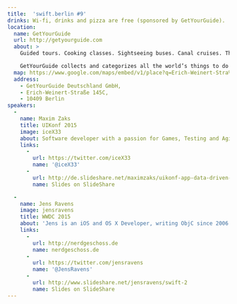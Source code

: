 ```yaml
---
title:  'swift.berlin #9'
drinks: Wi-fi, drinks and pizza are free (sponsored by GetYourGuide).
location:
  name: GetYourGuide
  url: http://getyourguide.com
  about: >
    Guided tours. Cooking classes. Sightseeing buses. Canal cruises. There are a lot of things to do when you’re discovering a new place. The hard part? Figuring out where to start!

    GetYourGuide collects and categorizes all the world’s things to do so you research less and do more. Africa to Oceania and back again, we make it simple for you to find and book an activity that will make your trip — or your day.
  map: https://www.google.com/maps/embed/v1/place?q=Erich-Weinert-Stra%C3%9Fe%20145c%2C%20Berlin%2C%20Germany&key=AIzaSyCjTjlx3dtYCMkR7xQklFA1w0K36eNduPw
  address:
    - GetYourGuide Deutschland GmbH,
    - Erich-Weinert-Straße 145C,
    - 10409 Berlin
speakers:
  -
    name: Maxim Zaks
    title: UIKonf 2015
    image: iceX33
    about: Software developer with a passion for Games, Testing and Agile.
    links:
      -
        url: https://twitter.com/iceX33
        name: '@iceX33'
      -
        url: http://de.slideshare.net/maximzaks/uikonf-app-data-driven-desing
        name: Slides on SlideShare

  -
    name: Jens Ravens
    image: jensravens
    title: WWDC 2015
    about: 'Jens is an iOS and OS X Developer, writing ObjC since 2006. Currently working at <a href="http://nerdgeschoss.de" target="new">nerdgeschoss</a> helping clients to create awesome apps.'
    links:
      -
        url: http://nerdgeschoss.de
        name: nerdgeschoss.de
      -
        url: https://twitter.com/jensravens
        name: '@JensRavens'
      -
        url: http://www.slideshare.net/jensravens/swift-2
        name: Slides on SlideShare
---
```

